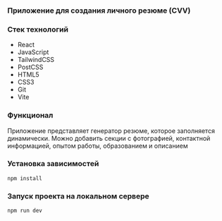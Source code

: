 ### Приложение для создания личного резюме (CVV)

### Стек технологий
- React
- JavaScript
- TailwindCSS
- PostCSS
- HTML5
- CSS3
- Git
- Vite

### Функционал
<p>Приложение представляет генератор резюме, которое заполняется динамически. Можно добавить секции с фотографией, контактной информацией,
опытом работы, образованием и описанием</p>

### Установка зависимостей
`npm install`

### Запуск проекта на локальном сервере
`npm run dev`


